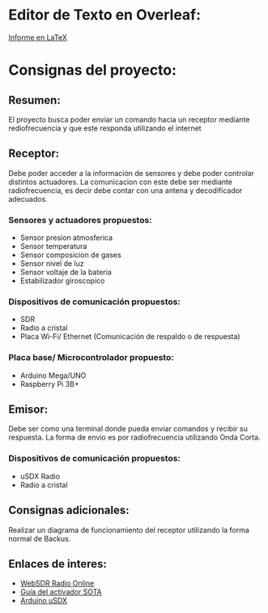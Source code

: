 # Editor de Texto en Overleaf:
[Informe en LaTeX](https://www.overleaf.com/read/byjqtfqfcdst)

# Consignas del proyecto:

## Resumen:
El proyecto busca poder enviar un comando hacia un receptor mediante rediofrecuencia y que este responda utilizando el internet

## Receptor:
Debe poder acceder a la información de sensores y debe poder controlar distintos actuadores. La comunicacion con este debe ser mediante radiofrecuencia, es decir debe contar con una antena y decodificador adecuados.
### Sensores y actuadores propuestos:
* Sensor presion  atmosferica
* Sensor temperatura
* Sensor composicion de gases
* Sensor nivel de luz
* Sensor voltaje de la bateria
* Estabilizador giroscopico
### Dispositivos de comunicación propuestos:
* SDR
* Radio a cristal
* Placa Wi-Fi/ Ethernet (Comunicación de respaldo o de respuesta)
### Placa base/ Microcontrolador propuesto:
* Arduino Mega/UNO
* Raspberry Pi 3B+

## Emisor:
Debe ser como una terminal donde pueda enviar comandos y recibir su respuesta. La forma de envio es por radiofrecuencia utilizando Onda Corta.
### Dispositivos de comunicación propuestos:
* uSDX Radio
* Radio a cristal

## Consignas adicionales:
Realizar un diagrama de funcionamiento del receptor utilizando la forma normal de Backus.

## Enlaces de interes:
* [WebSDR Radio Online](http://websdr.org/)
* [Guía del activador SOTA](http://www.sota-argentina.com.ar/2018/04/guia-del-activador-summits-on-air-sota.html)
* [Arduino uSDX](https://antrak.org.tr/blog/usdx-a-compact-sota-ssb-sdr-transceiver-with-arduino/)

